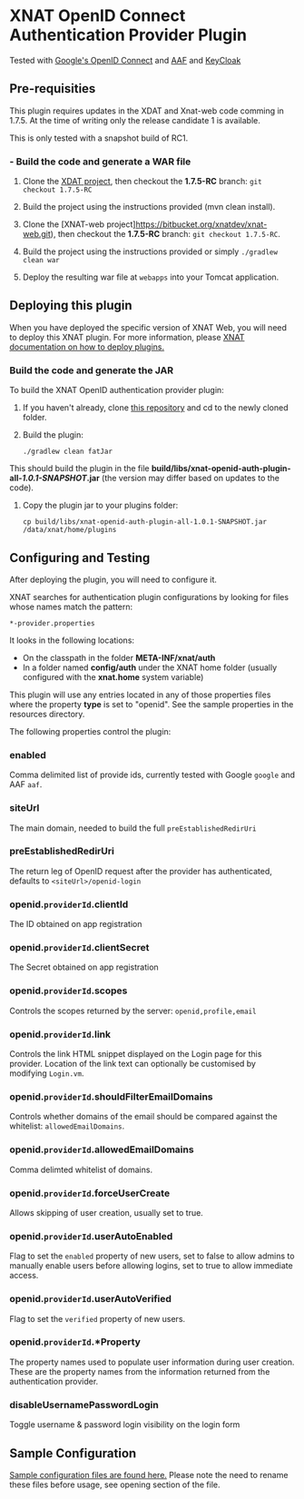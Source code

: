 # XNAT OpenID Connect Authentication Provider Plugin #

Tested with [Google's OpenID Connect](https://developers.google.com/identity/protocols/OpenIDConnect "Google OpenID Connect") and [AAF](https://aaf.edu.au/ "AAF") and [KeyCloak](https://www.keycloak.org/index.html)

## Pre-requisities ##

This plugin requires updates in the XDAT and Xnat-web code comming in 1.7.5. At the time of writing only the release candidate 1 is available.

This is only tested with a snapshot build of RC1.

### - Build the code and generate a WAR file ###

1. Clone the [XDAT project](https://bitbucket.org/xnatdev/xdat), then checkout the **1.7.5-RC** branch: `git checkout 1.7.5-RC`

1. Build the project using the instructions provided (mvn clean install).

1. Clone the [XNAT-web project]https://bitbucket.org/xnatdev/xnat-web.git), then checkout the **1.7.5-RC** branch: `git checkout 1.7.5-RC`.

1. Build the project using the instructions provided or simply `./gradlew clean war`

1. Deploy the resulting war file at `webapps` into your Tomcat application.

## Deploying this plugin ##

When you have deployed the specific version of XNAT Web, you will need to deploy this XNAT plugin. For more information, please [XNAT documentation on how to deploy plugins.](https://wiki.xnat.org/documentation/xnat-administration/deploying-plugins-in-xnat)

### Build the code and generate the JAR ###

To build the XNAT OpenID authentication provider plugin:

1. If you haven't already, clone [this repository](https://github.com/drofe/xnat-openid-auth-plugin.git) and cd to the newly cloned folder.

1. Build the plugin:

    `./gradlew clean fatJar`

  This should build the plugin in the file **build/libs/xnat-openid-auth-plugin-all-_1.0.1-SNAPSHOT_.jar** (the version may differ based on updates to the code).

1. Copy the plugin jar to your plugins folder:

    `cp build/libs/xnat-openid-auth-plugin-all-1.0.1-SNAPSHOT.jar /data/xnat/home/plugins`

## Configuring and Testing ##

After deploying the plugin, you will need to configure it.

XNAT searches for authentication plugin configurations by looking for files whose names match the pattern:

    *-provider.properties

It looks in the following locations:

* On the classpath in the folder **META-INF/xnat/auth**
* In a folder named **config/auth** under the XNAT home folder (usually configured with the **xnat.home** system variable)

This plugin will use any entries located in any of those properties files where the property **type** is set to "openid". See the sample properties in the resources directory.

The following properties control the plugin:

### enabled
Comma delimited list of provide ids, currently tested with Google `google` and AAF `aaf`.

### siteUrl
The main domain, needed to build the full `preEstablishedRedirUri`

### preEstablishedRedirUri
The return leg of OpenID request after the provider has authenticated, defaults to `<siteUrl>/openid-login`

### openid.`providerId`.clientId
The ID obtained on app registration

### openid.`providerId`.clientSecret
The Secret obtained on app registration

### openid.`providerId`.scopes
Controls the scopes returned by the server: `openid,profile,email`

### openid.`providerId`.link
Controls the link HTML snippet displayed on the Login page for this provider. Location of the link text can optionally be customised by modifying `Login.vm`.

### openid.`providerId`.shouldFilterEmailDomains
Controls whether domains of the email should be compared against the whitelist: `allowedEmailDomains`.

### openid.`providerId`.allowedEmailDomains
Comma delimted whitelist of domains.

### openid.`providerId`.forceUserCreate
Allows skipping of user creation, usually set to true.

### openid.`providerId`.userAutoEnabled
Flag to set the `enabled` property of new users, set to false to allow admins to manually enable users before allowing logins, set to true to allow immediate access.

### openid.`providerId`.userAutoVerified
Flag to set the `verified` property of new users.

### openid.`providerId`.*Property
The property names used to populate user information during user creation. These are the property names from the information returned from the authentication provider.

### disableUsernamePasswordLogin
Toggle username & password login visibility on the login form

## Sample Configuration ##

[Sample configuration files are found here.](src/main/resources/) Please note the need to rename these files before usage, see opening section of the file.
